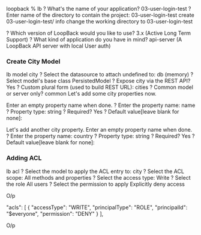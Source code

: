 loopback % lb
? What's the name of your application? 03-user-login-test
? Enter name of the directory to contain the project: 03-user-login-test
   create 03-user-login-test/
     info change the working directory to 03-user-login-test

? Which version of LoopBack would you like to use? 3.x (Active Long Term Support)
? What kind of application do you have in mind? api-server (A LoopBack API server with local User auth)


### Create City Model ### 

lb model city
? Select the datasource to attach undefined to: db (memory)
? Select model's base class PersistedModel
? Expose city via the REST API? Yes
? Custom plural form (used to build REST URL): cities
? Common model or server only? common
Let's add some city properties now.

Enter an empty property name when done.
? Enter the property name: name
? Property type: string
? Required? Yes
? Default value[leave blank for none]: 

Let's add another city property.
Enter an empty property name when done.
? Enter the property name: country
? Property type: string
? Required? Yes
? Default value[leave blank for none]: 


### Adding ACL ### 

lb acl
? Select the model to apply the ACL entry to: city
? Select the ACL scope: All methods and properties
? Select the access type: Write
? Select the role All users
? Select the permission to apply Explicitly deny access

O/p

  "acls": [
    {
      "accessType": "WRITE",
      "principalType": "ROLE",
      "principalId": "$everyone",
      "permission": "DENY"
    }
  ],

O/p 